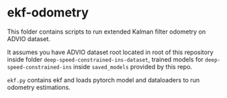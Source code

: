 # ekf-odometry

This folder contains scripts to run extended Kalman filter odometry on ADVIO dataset. 

It assumes you have ADVIO dataset root located in root of this repository inside folder `deep-speed-constrained-ins-dataset`, trained models for `deep-speed-constrained-ins` inside `saved_models` provided by this repo.

`ekf.py` contains ekf and loads pytorch model and dataloaders to run odometry estimations.

